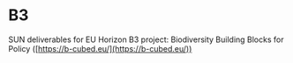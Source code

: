 # B3
SUN deliverables for EU Horizon B3 project: Biodiversity Building Blocks for Policy ([https://b-cubed.eu/](https://b-cubed.eu/))
